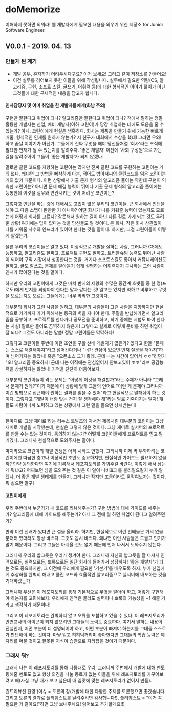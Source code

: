 # doMemorize
이해하지 못하면 외워라! 웹 개발자에게 필요한 내용을 외우기 위한 저장소 for Junior Software Engineer.

## V0.0.1 - 2019. 04. 13

### 만들게 된 계기

* 개발 공부, 혼자하기 어려우시다구요? 이거 보세요! 그리고 같이 저장소를 만들어요!
* 이건 실무를 겪어보지 못한 이들을 위해 작성됩니다. 실무에서 필요한 역량(CS, 알고리즘, 구현, 소프트 스킬, 글쓰기, 어휘력 등)에 대한 형식적인 이야기 풀이가 아닌 그것들에 대한 구체적인 내용을 담고자 합니다.

#### 인사담당자 및 이미 취업을 한 개발자들에게(화남 주의)

구현만 잘한다고 취업이 되나? 알고리즘만 잘한다고 취업이 되나? 책에서 말하는 정말 훌륭한 개발자는 신입, 예비 개발자(이하 코린이)가 당장 취업하는 데에도 도움을 줄 수 있는가? 아니. 코린이에게 현실은 냉혹하다. 회사는 제품을 만들기 위해 가능한 빠르게 배울, 형식적인 인재를 원하지 않는가? 저 친구가 대회에서 수상을 했데! 그러면 우와! 하고 끝날 이야기가 아닌가. 그들에게 진짜 무엇을 해야 당신들처럼 '회사'라는 조직에 필요한 인재가 될 수 있는지를 알려주자. '좋은 개발자' 이전에 '사회 구성원'으로 가는 길을 알려주어야 그들이 '좋은 개발자'가 되지 않겠나.

말로만 클린 코드를 지향하는 코린이는 많지만 진짜 클린 코드를 구현하는 코린이는 거의 없다. 왜냐면 그 방법을 빠삭하게 아는, 적어도 밥아저씨의 클린코드를 읽은 코린이는 거의 없기 때문이다. 이런 상황에서 기출 문제 형식의 알고리즘 풀이는 약한데 구현이 익숙한 코린이는? 아니면 문제 해결 능력이 뛰어나 기출 문제 형식의 알고리즘 풀이에는 능통한데 이것을 실무와 연관시키는 것이 어려운 코린이는?

그렇다고 인턴을 하는 것에 대해서도 고민이 많은 우리의 코린이들. 큰 회사에서 인턴을 해야 그 다음 스탭이 완만한 거 아니야? 어떤 회사가 나를 키워줄 능력이 있는지도 모르는데 어떻게 회사를 고르지? 잘못해서 원하는 길이 아닌 다른 길로 가게 되는 것도 두려운 상황! 여기에는 답이 없다는 것을 당신들도 알 것이다. 큰 회사, 작은 회사 상관없이 나를 키워줄 사수와 인프라가 있어야 한다는 것을 말이다. 하지만, 그걸 코린이들이 어떻게 알겠는가.

물론 우리의 코린이들은 알고 있다. 이상적으로 개발을 잘하는 사람, 그러니까 CS에도 능통하고, 알고리즘도 잘짜고, 프로덕트 구현도 잘하고, 트러블슈팅 능력도 뛰어난 사람이 되어야 구직 시장에서 성공한다는 것을. 거기다 소프트스킬도 좋아서 커뮤니케이션도 잘하고, 글도 잘쓰고, 문제를 알아듣기 쉽게 설명하는 어휘력까지 구사하는 그런 사람이 인시가 많아진다는 것을 말이다.

하지만 우리의 코린이에게 그것은 마치 반지의 제왕의 수많은 중간계 호빗들 중 한 명(프로도)에게 반지를 되찾아야 한다는 말과 같다는 것! 알고는 있지만 약하고 비루하고 무엇을 모르는지도 모르는 그들에게는 너무 막막한 그것이다.

대부분의 회사가 그런 사람을 원하고, 대부분의 사람들이 그런 사람을 지향하지만 현실적으로 거기까지 가기 위해서는 통곡의 벽을 지나야 한다. 주말을 반납해가면서 알고리즘을 공부하고, 프로젝트를 한다거나 공모전을 준비하고, 학기 중에는 시험도 봐야 한다는 사실! 말로만 들어도 끔찍하지 않은가! 그렇다고 실제로 이렇게 준비를 하면 취업이 잘 되나? 그것도 아니라는 말씀! 정말 코린이들은 막막하다!

그렇다고 코린이들 주변에 이런 조언을 구할 선배 개발자가 많은가? 있다고 한들 "문제는 스스로 해결해야지"라고 넘어간다거나 "너가 관심이 있으면 먼저 질문을 해야지"하며 넘어가지는 않았나! 혹은 "오픈소스 그거 좋데. 근데 나는 시간이 없어서 ㅎㅎ"라던가 "오! 알고리즘 중요하지! 근데 나는 이직에는 관심없어서 안보고있어 ㅎㅎ"라며 공감능력을 상실하지는 않았나! 기억을 찬찬히 더듬어보자.

대부분의 코린이들이 겪는 문제는 "어떻게 이것을 해결할까"라는 주제가 아니라 "그래서 문제가 뭔데?"이기 때문에 이 상황에 맞게 그들의 언어로 "이런 게 문제야 그러니까 이런 방법으로 접근해야 원하는 결과를 얻을 수 있어"라고 현실적으로 말해줘야 하는 것이다. 그렇다고 "개발이 너랑 맞는 건지 잘 생각해야 해"라는 말로 기죽이지는 말자! 걔들도 사람이니까 노력하고 있는 상황에서 그런 말을 들으면 상처받는다!

---

한마디로 '그냥 재미로'라는 리누스 토발즈의 자서전 제목처럼 대부분의 코린이는 그냥 재미로 개발을 시작했는데, 현실은 그렇지 않은 것이다. 그냥 재미로 실서버의 프로덕트를 만들 수는 없는 것이다. 동의하지 않는가? 어떻게 코린이들에게 프로덕트를 믿고 맡기겠나. 그러니까 현실적으로 도와주자는 말이다.

마지막으로 코린이의 개발 인생은 아직 시작도 안했다. 그러니까 이제 막 부화하려는 코린이에겐 따끔한 충고나 이상적인 조언도 중요하지만, 현실적인 가이드도 필요하지 않을까? 만약 동의한다면 여기에 기록해서 레포지토리를 가꿔주길 바란다. 이렇게 해서 남는 게 뭐냐고? 어찌보면 남을 도와주는 것 같은 이 일이 나비효과를 불러일으킬지 누가 알겠나. 더 좋은 개발 생태계를 만들지. 그러니까 작지만 조금이라도 움직여보자는 것이다. 뭐 싫으면 말구!

#### 코린이에게

우리 주변에서 누군가가 내 코드를 리뷰해주는가? 구현 방법에 대해 가이드를 해주는가? 알고리즘에 대해 가이드를 해주는가? 아니 그 전에 뭘 하면 취업이 된다고 알려주던가?

만약 이런 선배가 있다면 큰 절을 올리라. 하지만, 현실적으로 이런 선배들은 거의 없을 뿐더러 있더라도 항상 바쁘다. 그것도 몹시 바쁘다. 왜냐면 이런 사람들은 드물고 인기가 많기 때문이다. 그리고 그들은 아쉬울 것도 없기 때문에 먼저 나서서 도와주지 않는다.

그러니까 우리의 밥그릇은 우리가 챙겨야 한다. 그러니까 자신의 밥그릇을 잘 다져서 인맥으로든, 실력으로든, 뽀록으로든 일단 회사에 들어가서 성장하자! '좋은 개발자'가 되는 것도 중요하지만, 그 이전에 우리에게 필요한 '기본기'를 배우도록 하자. 누가 신입에게 추상화를 완벽히 해내고 클린 코드와 효율적인 알고리즘으로 실서버에 배포하는 것을 기대하겠는가.

그러니까 우선은 이 레포지토리를 통해 기본적으로 무엇을 알아야 하고, 어떻게 구현해야 하는지를 고민해보자. 우리에게 인맥은 몰라도 실력이나 뽀록의 가능성을 +1 해줄 거라고 생각하기 때문이다!

그리고 이 레포지토리는 완벽하지 않고 오류를 포함하고 있을 수 있다. 이 레포지토리가 반면교사의 아이콘이 되지 않으려면 그대들의 노력도 중요하다. 여기서 말하는 내용이 진실인지, 어떤 부분이 더 설명되어야 하고, 어떤 부분이 빠져야 하는지를 그대들 스스로가 판단해야 하는 것이다. 마냥 읽고 히히덕거리며 좋아한다면 그대들의 학습 능력은 제자리를 머물 것이고 잘못된 지식이 습관으로 자리잡을 것이기 때문이다.

### 그래서 뭐?

그래서 나는 이 레포지토리를 통해 나름대로 우리, 그러니까 주변에서 개발에 대해 멘토링해줄 멘토도 없고 항상 의견을 나눌 동료가 없는 이들을 위해 레포지토리를 가꾸어보려고 해(사실 그냥 내가 보고 싶은데 내 입맛에 맞는 레포지토리가 없어서 만듦).

컨트리뷰션 환영!(이슈 = 토론의 장(개발에 대한 다양한 주제를 토론했으면 좋겠습니다. 그리고 토론의 결과로 풀리퀘스트를 날려주시면 감사합니다!), 풀리퀘스트 = "이거 꼭 필요한 거 같아요!"하면 그냥 보내주세요! 읽어보고 추가할게요!!)
